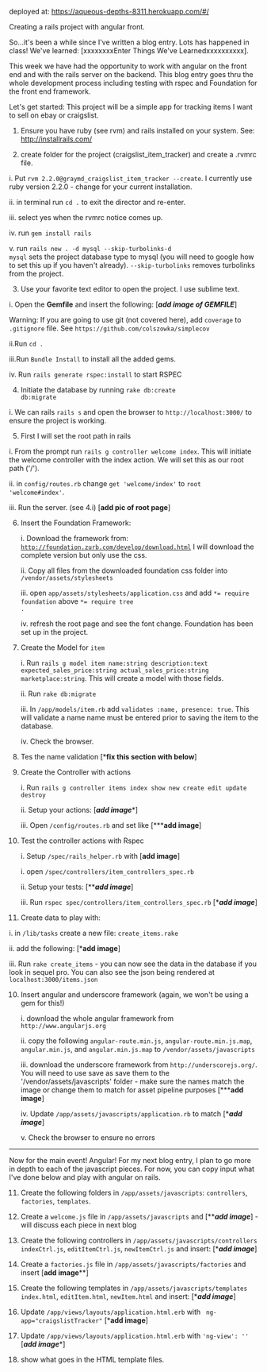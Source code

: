deployed at: https://aqueous-depths-8311.herokuapp.com/#/

Creating a rails project with angular front.

So...it's been a while since I've written a blog entry.  Lots has happened in class!  We've learned: [xxxxxxxxEnter Things We've Learnedxxxxxxxxxx].

This week we have had the opportunity to work with angular on the front end and with the rails server on the backend.  This blog entry goes thru the whole development process including testing with rspec and Foundation for the front end framework.

Let's get started:
This project will be a simple app for tracking items I want to sell on ebay or craigslist.

1. Ensure you have ruby (see rvm) and rails installed on your system.  See: http://installrails.com/

2. create folder for the project (craigslist_item_tracker) and create a .rvmrc file.

  i. Put `rvm 2.2.0@graymd_craigslist_item_tracker --create`. I currently use ruby version 2.2.0 - change for your current installation.

  ii. in terminal run <code>cd .</code> to exit the director and re-enter.

  iii. select yes when the rvmrc notice comes up.

  iv. run <code>gem install rails</code>

  v. run <code>rails new . -d mysql --skip-turbolinks</code><code>-d mysql</code> sets the project database type to mysql (you will need to google how to set this up if you haven't already).  <code>--skip-turbolinks</code> removes turbolinks from the project.
 
3. Use your favorite text editor to open the project.  I use sublime text.

  i. Open the **Gemfile** and insert the following: [*****add image of GEMFILE*****]
  
  Warning: If you are going to use git (not covered here), add `coverage` to `.gitignore` file.  See `https://github.com/colszowka/simplecov`
  	
  ii.Run <code>cd .</code>
  
  iii.Run <code>Bundle Install</code> to install all the added gems.
  
  iv. Run `rails generate rspec:install` to start RSPEC
  
4. Initiate the database by running <code>rake db:create db:migrate</code>
  
  i. We can rails <code>rails s</code> and open the browser to <code>http://localhost:3000/</code> to ensure the project is working.
  
5. First I will set the root path in rails
	
  i. From the prompt run `rails g controller welcome index`.  This will initiate the welcome controller with the index action.  We will set this as our root path ('/').
  
  ii. in `config/routes.rb` change `get 'welcome/index'` to `root 'welcome#index'`.
  
  iii. Run the server.  (see 4.i) [**********add pic of root page**********] 
  
6. Insert the Foundation Framework:

	i. Download the framework from: <code>http://foundation.zurb.com/develop/download.html</code>  I will download the complete version but only use the css.
	
	ii. Copy all files from the downloaded foundation css folder into `/vendor/assets/stylesheets`
	
	iii. open `app/assets/stylesheets/application.css` and add `*= require foundation` above <code>*= require tree .</code>
	
	iv. refresh the root page and see the font change.  Foundation has been set up in the project.
	
7. Create the Model for `item`
	
	i. Run `rails g model item name:string description:text expected_sales_price:string actual_sales_price:string marketplace:string`.  This will create a model with those fields.
	
	ii. Run `rake db:migrate`
	
	iii. In `/app/models/item.rb` add `validates :name, presence: true`.  This will validate a name name must be entered prior to saving the item to the database.
	
	iv. Check the browser.
	
8. Tes the name validation [***********fix this section with below**********]
	
8. Create the Controller with actions

	i. Run `rails g controller items index show new create edit update destroy`
	
	ii. Setup your actions: [*********add image**********]
	
	iii. Open `/config/routes.rb` and set like [*************add image**********]
	
9. Test the controller actions with Rspec

	i. Setup `/spec/rails_helper.rb` with [************add image************]

	i. open `/spec/controllers/item_controllers_spec.rb`
	
	ii. Setup your tests: [***********add image*********]
	
	iii. Run `rspec spec/controllers/item_controllers_spec.rb` [********add image*******]
	
10. Create data to play with:

  i. in `/lib/tasks` create a new file: `create_items.rake`
  
  ii. add the following: [***********add image**********]
  
  iii. Run `rake create_items` - you can now see the data in the database if you look in sequel pro.  You can also see the json being rendered at `localhost:3000/items.json`
	
10. Insert angular and underscore framework (again, we won't be using a gem for this!)
	
	i. download the whole angular framework from `http://www.angularjs.org`
	
	ii. copy the following `angular-route.min.js`, `angular-route.min.js.map`, `angular.min.js`, and `angular.min.js.map` to `/vendor/assets/javascripts`
	
	iii. download the underscore framework from `http://underscorejs.org/`.  You will need to use save as save them to the '/vendor/assets/javascripts' folder - make sure the names match the image or change them to match for asset pipeline purposes [***********add image********]
	
	iv. Update `/app/assets/javascripts/application.rb` to match [**********add image*********]
	
	v. Check the browser to ensure no errors
	
---------------------------------------------------------------------------------------
Now for the main event!  Angular!  For my next blog entry, I plan to go more in depth to each of the javascript pieces.  For now, you can copy input what I've done below and play with angular on rails.
	
11. Create the following folders in `/app/assets/javascripts`: `controllers`, `factories`, `templates`.

12. Create a `welcome.js` file in `/app/assets/javascripts` and [*********add image*******] - will discuss each piece in next blog

13. Create the following controllers in `/app/assets/javascripts/controllers` `indexCtrl.js`, `editItemCtrl.js`, `newItemCtrl.js` and insert: [**********add image*********]

14. Create a `factories.js` file in `/app/assets/javascripts/factories` and insert [********add image**********]

14. Create the following templates in `/app/assets/javascripts/templates` `index.html`, `editItem.html`, `newItem.html` and insert: [**********add image*********]

15. Update `/app/views/layouts/application.html.erb` with <code> ng-app="craigslistTracker"</code> [***********add image**********]

15. Update `/app/views/layouts/application.html.erb` with `'ng-view': ''` [***********add image************]

16. show what goes in the HTML template files.
	


	
	